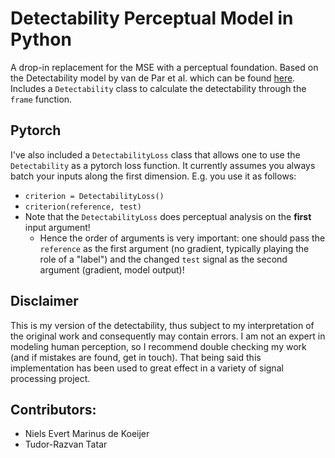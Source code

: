 # Detectability Perceptual Model in Python
A drop-in replacement for the MSE with a perceptual foundation.
Based on the Detectability model by van de Par et al. which can be found [here](https://link.springer.com/content/pdf/10.1155/ASP.2005.1292.pdf).
Includes a `Detectability` class to calculate the detectability through the `frame` function.

## Pytorch
I've also included a `DetectabilityLoss` class that allows one to use the `Detectability` as a pytorch loss function.
It currently assumes you always batch your inputs along the first dimension.
E.g. you use it as follows:
* `criterion = DetectabilityLoss()`
* `criterion(reference, test)`
* Note that the `DetectabilityLoss` does perceptual analysis on the **first** input argument!
  * Hence the order of arguments is very important: one should pass the `reference` as the first argument (no gradient, typically playing the role of a "label") and the changed `test` signal as the second argument (gradient, model output)!
 
## Disclaimer
This is my version of the detectability, thus subject to my interpretation of the original work and consequently may contain errors.
I am not an expert in modeling human perception, so I recommend double checking my work (and if mistakes are found, get in touch).
That being said this implementation has been used to great effect in a variety of signal processing project.

## Contributors:
- Niels Evert Marinus de Koeijer
- Tudor-Razvan Tatar

